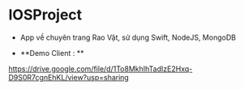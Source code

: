 # IOSProject

- App về chuyên trang Rao Vặt, sử dụng Swift, NodeJS, MongoDB

- **Demo Client : ** 

https://drive.google.com/file/d/1To8MkhIhTadIzE2Hxq-D9S0R7cgnEhKL/view?usp=sharing
